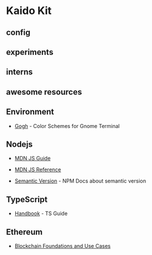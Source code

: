# Kaido Kit

## config

## experiments

## interns

## awesome resources

## Environment

- [Gogh](https://mayccoll.github.io/Gogh/) - Color Schemes for Gnome Terminal


## Nodejs

- [MDN JS Guide](https://developer.mozilla.org/en-US/docs/Web/JavaScript/Guide)

- [MDN JS  Reference](https://developer.mozilla.org/en-US/docs/Web/JavaScript/Reference)

- [Semantic Version](https://docs.npmjs.com/about-semantic-versioning) - NPM Docs about semantic version


## TypeScript

- [Handbook](https://www.staging-typescript.org/docs/handbook/) - TS Guide


## Ethereum

- [Blockchain Foundations and Use Cases](https://www.coursera.org/learn/blockchain-foundations-and-use-cases)

